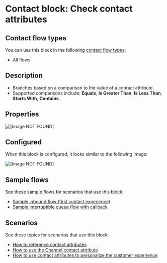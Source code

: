 # Contact block: Check contact attributes<a name="check-contact-attributes"></a>

## Contact flow types<a name="check-contact-attributes-types"></a>

You can use this block in the following [contact flow types](create-contact-flow.md#contact-flow-types):
+ All flows

## Description<a name="check-contact-attributes-description"></a>
+ Branches based on a comparison to the value of a contact attribute\.
+ Supported comparisons include: **Equals**, **Is Greater Than**, **Is Less Than**, **Starts With**, **Contains**\.

## Properties<a name="check-contact-attributes-properties"></a>

![\[Image NOT FOUND\]](http://docs.aws.amazon.com/connect/latest/adminguide/images/check-contact-attributes-properties.png)

## Configured<a name="check-contact-attributes-configured"></a>

When this block is configured, it looks similar to the following image:

![\[Image NOT FOUND\]](http://docs.aws.amazon.com/connect/latest/adminguide/images/check-contact-attributes-configured.png)

## Sample flows<a name="check-contact-attributes-samples"></a>

See these sample flows for scenarios that use this block:
+ [Sample inbound flow \(first contact experience\)](sample-inbound-flow.md)
+  [Sample interruptible queue flow with callback](sample-interruptible-queue.md)

## Scenarios<a name="check-contact-attributes-scenarios"></a>

See these topics for scenarios that use this block:
+ [How to reference contact attributes](how-to-reference-attributes.md)
+ [How to use the Channel contact attribute](use-channel-contact-attribute.md)
+ [How to use contact attributes to personalize the customer experience](use-attributes-cust-exp.md)